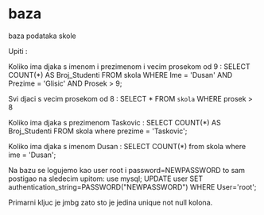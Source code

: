 # baza
baza podataka skole

Upiti :

Koliko ima djaka s imenom i prezimenom i vecim prosekom od 9 :
SELECT COUNT(*) AS Broj_Studenti
FROM skola
WHERE Ime = 'Dusan' AND Prezime = 'Glisic' AND Prosek > 9;

Svi djaci s vecim prosekom od 8 :
SELECT * FROM `skola` WHERE prosek > 8

Koliko ima djaka s prezimenom Taskovic :
SELECT COUNT(*) AS Broj_Studenti FROM skola where prezime = 'Taskovic';

Koliko ima djaka s imenom Dusan :
SELECT COUNT(*) from skola where ime = 'Dusan';

Na bazu se logujemo kao user root i password=NEWPASSWORD to sam postigao na sledecim upitom:
use mysql;
UPDATE user SET authentication_string=PASSWORD("NEWPASSWORD") WHERE User='root';

Primarni kljuc je jmbg zato sto je jedina unique not null kolona.
